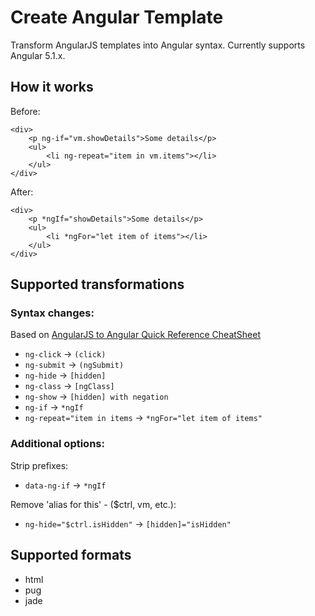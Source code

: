 # Create Angular Template

Transform AngularJS templates into Angular syntax. Currently supports Angular 5.1.x.

## How it works

Before:

```
<div>
    <p ng-if="vm.showDetails">Some details</p>
    <ul>
        <li ng-repeat="item in vm.items"></li>
    </ul>
</div>
```

After:

```
<div>
    <p *ngIf="showDetails">Some details</p>
    <ul>
        <li *ngFor="let item of items"></li>
    </ul>
</div>
```

## Supported transformations

### Syntax changes:

Based on [AngularJS to Angular Quick Reference CheatSheet](https://angular.io/guide/ajs-quick-reference)

* `ng-click` -> `(click)`
* `ng-submit` -> `(ngSubmit)`
* `ng-hide` -> `[hidden]`
* `ng-class` -> `[ngClass]`
* `ng-show` -> `[hidden] with negation`
* `ng-if` -> `*ngIf`
* `ng-repeat="item in items` -> `*ngFor="let item of items"`

### Additional options:

Strip prefixes:
* `data-ng-if` -> `*ngIf`

Remove 'alias for this' - ($ctrl, vm, etc.):
* `ng-hide="$ctrl.isHidden"` -> `[hidden]="isHidden"`

## Supported formats

* html
* pug
* jade
